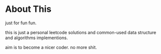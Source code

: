 # About This

just for fun fun.

this is just a personal leetcode solutions and common-used
data structure and algorithms implementions.

aim is to become a nicer coder. no more shit.